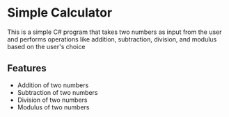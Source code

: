 # Simple Calculator

This is a simple C# program that takes two numbers as input from the user and performs operations like addition, subtraction, division, and modulus based on the user's choice

## Features

- Addition of two numbers
- Subtraction of two numbers
- Division of two numbers
- Modulus of two numbers

 
